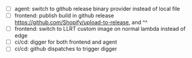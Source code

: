 - [ ] agent: switch to github release binary provider instead of local file
- [ ] frontend: publish build in github release https://github.com/Shopify/upload-to-release, and ^^
- [ ] frontend: switch to LLRT custom image on normal lambda instead of edge
- [ ] ci/cd: digger for both frontend and agent
- [ ] ci/cd: github dispatches to trigger digger
